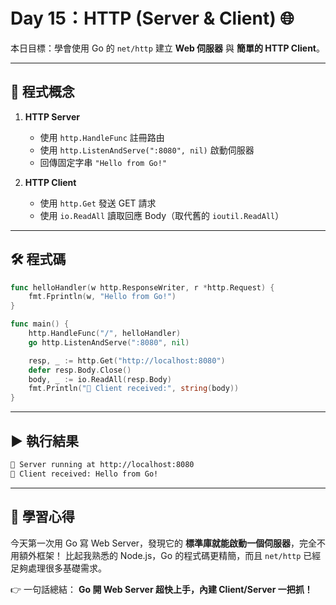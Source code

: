 # Day 15：HTTP (Server & Client) 🌐

本日目標：學會使用 Go 的 `net/http` 建立 **Web 伺服器** 與 **簡單的 HTTP Client**。

---

## 🧩 程式概念

1. **HTTP Server**
   - 使用 `http.HandleFunc` 註冊路由
   - 使用 `http.ListenAndServe(":8080", nil)` 啟動伺服器
   - 回傳固定字串 `"Hello from Go!"`

2. **HTTP Client**
   - 使用 `http.Get` 發送 GET 請求
   - 使用 `io.ReadAll` 讀取回應 Body（取代舊的 `ioutil.ReadAll`）

---

## 🛠 程式碼

```go
func helloHandler(w http.ResponseWriter, r *http.Request) {
    fmt.Fprintln(w, "Hello from Go!")
}

func main() {
    http.HandleFunc("/", helloHandler)
    go http.ListenAndServe(":8080", nil)

    resp, _ := http.Get("http://localhost:8080")
    defer resp.Body.Close()
    body, _ := io.ReadAll(resp.Body)
    fmt.Println("📡 Client received:", string(body))
}
````

---

## ▶️ 執行結果

```bash
🚀 Server running at http://localhost:8080
📡 Client received: Hello from Go!
```

---

## 🤔 學習心得

今天第一次用 Go 寫 Web Server，發現它的 **標準庫就能啟動一個伺服器**，完全不用額外框架！
比起我熟悉的 Node.js，Go 的程式碼更精簡，而且 `net/http` 已經足夠處理很多基礎需求。

👉 一句話總結：
**Go 開 Web Server 超快上手，內建 Client/Server 一把抓！**

```